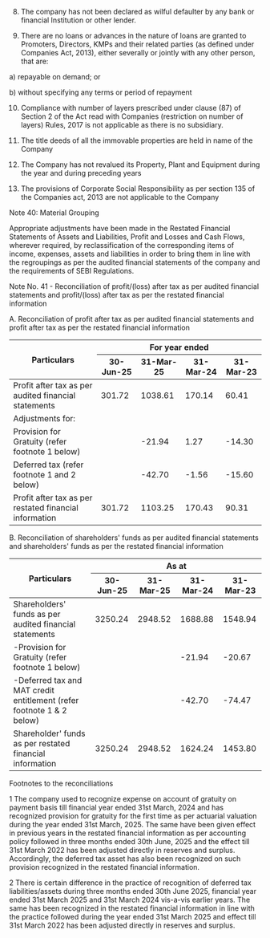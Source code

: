 8. The company has not been declared as wilful defaulter by any bank or financial Institution or other lender.

9. There are no loans or advances in the nature of loans are granted to Promoters, Directors, KMPs and their related parties (as defined under Companies Act, 2013), either severally or jointly with any other person, that are:

a) repayable on demand; or

b) without specifying any terms or period of repayment

10. Compliance with number of layers prescribed under clause (87) of Section 2 of the Act read with Companies (restriction on number of layers) Rules, 2017 is not applicable as there is no subsidiary.

11. The title deeds of all the immovable properties are held in name of the Company

12. The Company has not revalued its Property, Plant and Equipment during the year and during preceding years

13. The provisions of Corporate Social Responsibility as per section 135 of the Companies act, 2013 are not applicable to the Company

Note 40: Material Grouping

Appropriate adjustments have been made in the Restated Financial Statements of Assets and Liabilities, Profit and Losses and Cash Flows, wherever required, by reclassification of the corresponding items of income, expenses, assets and liabilities in order to bring them in line with the regroupings as per the audited financial statements of the company and the requirements of SEBI Regulations.

Note No. 41 - Reconciliation of profit/(loss) after tax as per audited financial statements and profit/(loss) after tax as per the restated financial information

A. Reconciliation of profit after tax as per audited financial statements and profit after tax as per the restated financial information

<table><thead><tr><th rowspan="2">Particulars</th><th colspan="4">For year ended</th></tr><tr><th>30-Jun-25</th><th>31-Mar-25</th><th>31-Mar-24</th><th>31-Mar-23</th></tr></thead><tbody><tr><td>Profit after tax as per audited financial statements</td><td>301.72</td><td>1038.61</td><td>170.14</td><td>60.41</td></tr><tr><td>Adjustments for:</td><td></td><td></td><td></td><td></td></tr><tr><td>Provision for Gratuity (refer footnote 1 below)</td><td></td><td>-21.94</td><td>1.27</td><td>-14.30</td></tr><tr><td>Deferred tax (refer footnote 1 and 2 below)</td><td></td><td>-42.70</td><td>-1.56</td><td>-15.60</td></tr><tr><td>Profit after tax as per restated financial information</td><td>301.72</td><td>1103.25</td><td>170.43</td><td>90.31</td></tr></tbody></table>

B. Reconciliation of shareholders' funds as per audited financial statements and shareholders' funds as per the restated financial information

<table><thead><tr><th rowspan="2">Particulars</th><th colspan="4">As at</th></tr><tr><th>30-Jun-25</th><th>31-Mar-25</th><th>31-Mar-24</th><th>31-Mar-23</th></tr></thead><tbody><tr><td>Shareholders' funds as per audited financial statements</td><td>3250.24</td><td>2948.52</td><td>1688.88</td><td>1548.94</td></tr><tr><td>-Provision for Gratuity (refer footnote 1 below)</td><td></td><td></td><td>-21.94</td><td>-20.67</td></tr><tr><td>-Deferred tax and MAT credit entitlement (refer footnote 1 & 2 below)</td><td></td><td></td><td>-42.70</td><td>-74.47</td></tr><tr><td>Shareholder' funds as per restated financial information</td><td>3250.24</td><td>2948.52</td><td>1624.24</td><td>1453.80</td></tr></tbody></table>

Footnotes to the reconciliations

1 The company used to recognize expense on account of gratuity on payment basis till financial year ended 31st March, 2024 and has recognized provision for gratuity for the first time as per actuarial valuation during the year ended 31st March, 2025. The same have been given effect in previous years in the restated financial information as per accounting policy followed in three months ended 30th June, 2025 and the effect till 31st March 2022 has been adjusted directly in reserves and surplus. Accordingly, the deferred tax asset has also been recognized on such provision recognized in the restated financial information.

2 There is certain difference in the practice of recognition of deferred tax liabilities/assets during three months ended 30th June 2025, financial year ended 31st March 2025 and 31st March 2024 vis-a-vis earlier years. The same has been recognized in the restated financial information in line with the practice followed during the year ended 31st March 2025 and effect till 31st March 2022 has been adjusted directly in reserves and surplus.